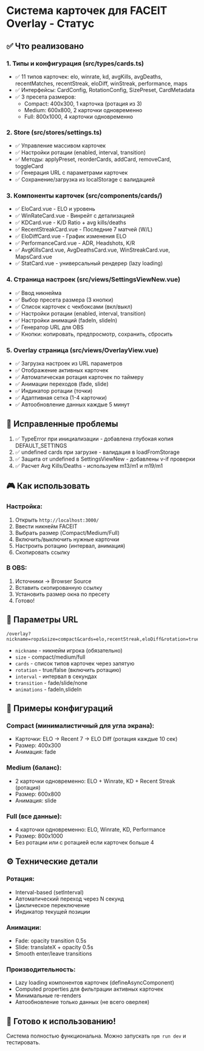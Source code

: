 # Система карточек для FACEIT Overlay - Статус

## ✅ Что реализовано

### 1. Типы и конфигурация (src/types/cards.ts)
- ✅ 11 типов карточек: elo, winrate, kd, avgKills, avgDeaths, recentMatches, recentStreak, eloDiff, winStreak, performance, maps
- ✅ Интерфейсы: CardConfig, RotationConfig, SizePreset, CardMetadata
- ✅ 3 пресета размеров:
  - Compact: 400x300, 1 карточка (ротация из 3)
  - Medium: 600x800, 2 карточки одновременно
  - Full: 800x1000, 4 карточки одновременно

### 2. Store (src/stores/settings.ts)
- ✅ Управление массивом карточек
- ✅ Настройки ротации (enabled, interval, transition)
- ✅ Методы: applyPreset, reorderCards, addCard, removeCard, toggleCard
- ✅ Генерация URL с параметрами карточек
- ✅ Сохранение/загрузка из localStorage с валидацией

### 3. Компоненты карточек (src/components/cards/)
- ✅ EloCard.vue - ELO и уровень
- ✅ WinRateCard.vue - Винрейт с детализацией
- ✅ KDCard.vue - K/D Ratio + avg kills/deaths
- ✅ RecentStreakCard.vue - Последние 7 матчей (W/L)
- ✅ EloDiffCard.vue - График изменения ELO
- ✅ PerformanceCard.vue - ADR, Headshots, K/R
- ✅ AvgKillsCard.vue, AvgDeathsCard.vue, WinStreakCard.vue, MapsCard.vue
- ✅ StatCard.vue - универсальный рендерер (lazy loading)

### 4. Страница настроек (src/views/SettingsViewNew.vue)
- ✅ Ввод никнейма
- ✅ Выбор пресета размера (3 кнопки)
- ✅ Список карточек с чекбоксами (вкл/выкл)
- ✅ Настройки ротации (enabled, interval, transition)
- ✅ Настройки анимаций (fadeIn, slideIn)
- ✅ Генератор URL для OBS
- ✅ Кнопки: копировать, предпросмотр, сохранить, сбросить

### 5. Overlay страница (src/views/OverlayView.vue)
- ✅ Загрузка настроек из URL параметров
- ✅ Отображение активных карточек
- ✅ Автоматическая ротация карточек по таймеру
- ✅ Анимации переходов (fade, slide)
- ✅ Индикатор ротации (точки)
- ✅ Адаптивная сетка (1-4 карточки)
- ✅ Автообновление данных каждые 5 минут

## 🔧 Исправленные проблемы

1. ✅ TypeError при инициализации - добавлена глубокая копия DEFAULT_SETTINGS
2. ✅ undefined cards при загрузке - валидация в loadFromStorage
3. ✅ Защита от undefined в SettingsViewNew - добавлены v-if проверки
4. ✅ Расчет Avg Kills/Deaths - используем m13/m1 и m19/m1

## 🎮 Как использовать

### Настройка:
1. Открыть `http://localhost:3000/`
2. Ввести никнейм FACEIT
3. Выбрать размер (Compact/Medium/Full)
4. Включить/выключить нужные карточки
5. Настроить ротацию (интервал, анимация)
6. Скопировать ссылку

### В OBS:
1. Источники → Browser Source
2. Вставить скопированную ссылку
3. Установить размер окна по пресету
4. Готово!

## 📝 Параметры URL

```
/overlay?nickname=ropz&size=compact&cards=elo,recentStreak,eloDiff&rotation=true&interval=10&transition=fade&animations=fadeIn,slideIn
```

- `nickname` - никнейм игрока (обязательно)
- `size` - compact/medium/full
- `cards` - список типов карточек через запятую
- `rotation` - true/false (включить ротацию)
- `interval` - интервал в секундах
- `transition` - fade/slide/none
- `animations` - fadeIn,slideIn

## 🎯 Примеры конфигураций

### Compact (минималистичный для угла экрана):
- Карточки: ELO → Recent 7 → ELO Diff (ротация каждые 10 сек)
- Размер: 400x300
- Анимация: fade

### Medium (баланс):
- 2 карточки одновременно: ELO + Winrate, KD + Recent Streak (ротация)
- Размер: 600x800
- Анимация: slide

### Full (все данные):
- 4 карточки одновременно: ELO, Winrate, KD, Performance
- Размер: 800x1000
- Без ротации или с ротацией если карточек больше 4

## ⚙️ Технические детали

### Ротация:
- Interval-based (setInterval)
- Автоматический переход через N секунд
- Циклическое переключение
- Индикатор текущей позиции

### Анимации:
- Fade: opacity transition 0.5s
- Slide: translateX + opacity 0.5s
- Smooth enter/leave transitions

### Производительность:
- Lazy loading компонентов карточек (defineAsyncComponent)
- Computed properties для фильтрации активных карточек
- Минимальные re-renders
- Автообновление только данных (не всего оверлея)

## 🚀 Готово к использованию!

Система полностью функциональна. Можно запускать `npm run dev` и тестировать.

